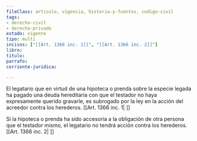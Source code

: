 ```yaml
---
fileClass: articulo, vigencia, historia-y-fuentes, codigo-civil
tags:
- derecho-civil
- derecho-privado
estado: vigente
tipo: multi
incisos: ["[[Art. 1366 inc. 1]]", "[[Art. 1366 inc. 2]]"]
libro:
titulo:
parrafo:
corriente-juridica:

---
```

El legatario que en virtud de una hipoteca o prenda sobre la especie legada ha pagado una deuda hereditaria con que el testador no haya expresamente querido gravarle, es subrogado por la ley en la acción del acreedor contra los herederos. [[Art. 1366 inc. 1| ]]

Si la hipoteca o prenda ha sido accesoria a la obligación de otra persona que el testador mismo, el legatario no tendrá acción contra los herederos. [[Art. 1366 inc. 2| ]]